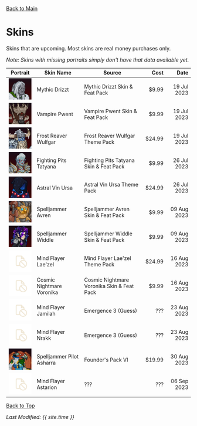 [Back to Main](index.md)

# Skins

Skins that are upcoming. Most skins are real money purchases only.

*Note: Skins with missing portraits simply don't have that data available yet.*

| Portrait | Skin Name | Source | Cost | Date |
|---|---|---|--:|--:|
| ![Mythic Drizzt Portrait](images/skin_portraits/mythicdrizzt.png) | Mythic Drizzt | Mythic Drizzt Skin & Feat Pack | $9.99 | 19 Jul 2023 |
| ![Vampire Pwent Portrait](images/skin_portraits/vampirepwent.png) | Vampire Pwent | Vampire Pwent Skin & Feat Pack | $9.99 | 19 Jul 2023 |
| ![Frost Reaver Wulfgar Portrait](images/skin_portraits/frostreaverwulfgar.png) | Frost Reaver Wulfgar | Frost Reaver Wulfgar Theme Pack | $24.99 | 19 Jul 2023 |
| ![Fighting Pits Tatyana Portrait](images/skin_portraits/fightingpitstatyana.png) | Fighting Pits Tatyana | Fighting Pits Tatyana Skin & Feat Pack | $9.99 | 26 Jul 2023 |
| ![Astral Vin Ursa Portrait](images/skin_portraits/astralvinursa.png) | Astral Vin Ursa | Astral Vin Ursa Theme Pack | $24.99 | 26 Jul 2023 |
| ![Spelljammer Avren Portrait](images/skin_portraits/spelljammeravren.png) | Spelljammer Avren | Spelljammer Avren Skin & Feat Pack | $9.99 | 09 Aug 2023 |
| ![Spelljammer Widdle Portrait](images/skin_portraits/spelljammerwiddle.png) | Spelljammer Widdle | Spelljammer Widdle Skin & Feat Pack | $9.99 | 09 Aug 2023 |
| ![Empty Placeholder](images/skin_portraits/unknown.png) | Mind Flayer Lae'zel | Mind Flayer Lae'zel Theme Pack | $24.99 | 16 Aug 2023 |
| ![Empty Placeholder](images/skin_portraits/unknown.png) | Cosmic Nightmare Voronika | Cosmic Nightmare Voronika Skin & Feat Pack | $9.99 | 16 Aug 2023 |
| ![Empty Placeholder](images/skin_portraits/unknown.png) | Mind Flayer Jamilah | Emergence 3 (Guess) | ??? | 23 Aug 2023 |
| ![Empty Placeholder](images/skin_portraits/unknown.png) | Mind Flayer Nrakk | Emergence 3 (Guess) | ??? | 23 Aug 2023 |
| ![Spelljammer Pilot Asharra Portrait](images/skin_portraits/spelljammerpilotasharra.png) | Spelljammer Pilot Asharra | Founder's Pack VI | $19.99 | 30 Aug 2023 |
| ![Empty Placeholder](images/skin_portraits/unknown.png) | Mind Flayer Astarion | ??? | ??? | 06 Sep 2023 |

[Back to Top](#top)

*Last Modified: {{ site.time }}*